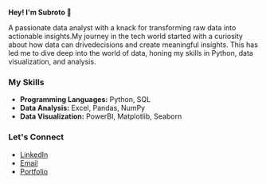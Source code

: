 **Hey! I'm Subroto 👋** 

A passionate data analyst with a knack for transforming raw data into actionable insights.My journey in the tech world started with a curiosity about how data can drivedecisions and create meaningful insights. This has led me to dive deep into the world of data, honing my skills in Python, data visualization, and analysis.

### My Skills

- **Programming Languages:** Python, SQL
- **Data Analysis:** Excel, Pandas, NumPy
- **Data Visualization:** PowerBI, Matplotlib, Seaborn


### Let's Connect

- [LinkedIn](https://www.linkedin.com/in/subroto-dutta-b1342217b/)
- [Email](subrotodutta21@gmail.com)
- [Portfolio](https://www.datascienceportfol.io/subroto_dutta)
